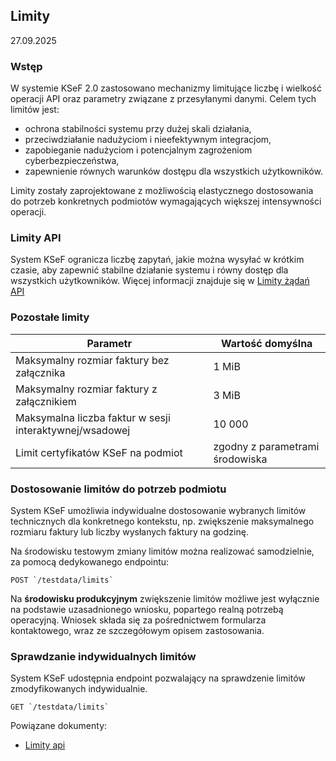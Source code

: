 ## Limity
27.09.2025

### Wstęp ###

W systemie KSeF 2.0 zastosowano mechanizmy limitujące liczbę i wielkość operacji API oraz parametry związane z przesyłanymi danymi. Celem tych limitów jest:
- ochrona stabilności systemu przy dużej skali działania,
- przeciwdziałanie nadużyciom i nieefektywnym integracjom,
- zapobieganie nadużyciom i potencjalnym zagrożeniom cyberbezpieczeństwa,
- zapewnienie równych warunków dostępu dla wszystkich użytkowników.

Limity zostały zaprojektowane z możliwością elastycznego dostosowania do potrzeb konkretnych podmiotów wymagających większej intensywności operacji.

### Limity API ###
System KSeF ogranicza liczbę zapytań, jakie można wysyłać w krótkim czasie, aby zapewnić stabilne działanie systemu i równy dostęp dla wszystkich użytkowników.
Więcej informacji znajduje się w [Limity żądań API](limity-api.md)

### Pozostałe limity ###

| Parametr                                                    | Wartość domyślna                       |
| ----------------------------------------------------------- | -------------------------------------- |
| Maksymalny rozmiar faktury bez załącznika                | 1 MiB                                  |
| Maksymalny rozmiar faktury z załącznikiem                 | 3 MiB                                  |
| Maksymalna liczba faktur w sesji interaktywnej/wsadowej | 10 000                                 |
| Limit certyfikatów KSeF na podmiot                          | zgodny z parametrami środowiska        |


### Dostosowanie limitów do potrzeb podmiotu ###

System KSeF umożliwia indywidualne dostosowanie wybranych limitów technicznych dla konkretnego kontekstu, np. zwiększenie maksymalnego rozmiaru faktury lub liczby wysłanych faktury na godzinę.

Na środowisku testowym zmiany limitów można realizować samodzielnie, za pomocą dedykowanego endpointu:

```
POST `/testdata/limits`
```

Na **środowisku produkcyjnym** zwiększenie limitów możliwe jest wyłącznie na podstawie uzasadnionego wniosku, popartego realną potrzebą operacyjną. Wniosek składa się za pośrednictwem formularza kontaktowego, wraz ze szczegółowym opisem zastosowania.

### Sprawdzanie indywidualnych limitów ###
System KSeF udostępnia endpoint pozwalający na sprawdzenie limitów zmodyfikowanych indywidualnie.

```
GET `/testdata/limits`
```

Powiązane dokumenty: 
- [Limity api](limity-api.md)